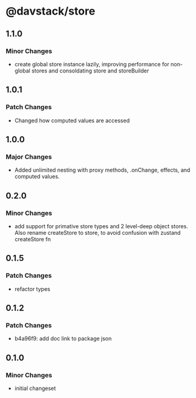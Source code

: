# @davstack/store

## 1.1.0

### Minor Changes

- create global store instance lazily, improving performance for non-global stores and consoldating store and storeBuilder

## 1.0.1

### Patch Changes

- Changed how computed values are accessed

## 1.0.0

### Major Changes

- Added unlimited nesting with proxy methods, .onChange, effects, and computed values.

## 0.2.0

### Minor Changes

- add support for primative store types and 2 level-deep object stores. Also rename createStore to store, to avoid confusion with zustand createStore fn

## 0.1.5

### Patch Changes

- refactor types

## 0.1.2

### Patch Changes

- b4a96f9: add doc link to package json

## 0.1.0

### Minor Changes

- initial changeset
